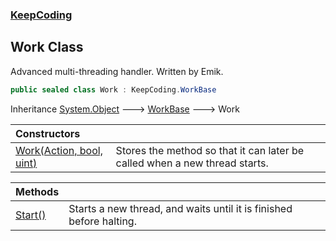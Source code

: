 ### [KeepCoding](KeepCoding.md 'KeepCoding')
## Work Class
Advanced multi-threading handler. Written by Emik.  
```csharp
public sealed class Work : KeepCoding.WorkBase
```

Inheritance [System.Object](https://docs.microsoft.com/en-us/dotnet/api/System.Object 'System.Object') &#129106; [WorkBase](KeepCoding_WorkBase.md 'KeepCoding.WorkBase') &#129106; Work  

| Constructors | |
| :--- | :--- |
| [Work(Action, bool, uint)](KeepCoding_Work_Work(System_Action_bool_uint).md 'KeepCoding.Work.Work(System.Action, bool, uint)') | Stores the method so that it can later be called when a new thread starts.<br/> |

| Methods | |
| :--- | :--- |
| [Start()](KeepCoding_Work_Start().md 'KeepCoding.Work.Start()') | Starts a new thread, and waits until it is finished before halting.<br/> |
